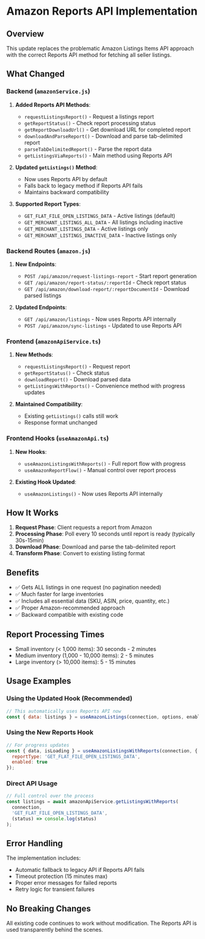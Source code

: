 # Amazon Reports API Implementation

## Overview

This update replaces the problematic Amazon Listings Items API approach with the correct Reports API method for fetching all seller listings.

## What Changed

### Backend (`amazonService.js`)

1. **Added Reports API Methods**:
   - `requestListingsReport()` - Request a listings report
   - `getReportStatus()` - Check report processing status
   - `getReportDownloadUrl()` - Get download URL for completed report
   - `downloadAndParseReport()` - Download and parse tab-delimited report
   - `parseTabDelimitedReport()` - Parse the report data
   - `getListingsViaReports()` - Main method using Reports API

2. **Updated `getListings()` Method**:
   - Now uses Reports API by default
   - Falls back to legacy method if Reports API fails
   - Maintains backward compatibility

3. **Supported Report Types**:
   - `GET_FLAT_FILE_OPEN_LISTINGS_DATA` - Active listings (default)
   - `GET_MERCHANT_LISTINGS_ALL_DATA` - All listings including inactive
   - `GET_MERCHANT_LISTINGS_DATA` - Active listings only
   - `GET_MERCHANT_LISTINGS_INACTIVE_DATA` - Inactive listings only

### Backend Routes (`amazon.js`)

1. **New Endpoints**:
   - `POST /api/amazon/request-listings-report` - Start report generation
   - `GET /api/amazon/report-status/:reportId` - Check report status
   - `GET /api/amazon/download-report/:reportDocumentId` - Download parsed listings

2. **Updated Endpoints**:
   - `GET /api/amazon/listings` - Now uses Reports API internally
   - `POST /api/amazon/sync-listings` - Updated to use Reports API

### Frontend (`amazonApiService.ts`)

1. **New Methods**:
   - `requestListingsReport()` - Request report
   - `getReportStatus()` - Check status
   - `downloadReport()` - Download parsed data
   - `getListingsWithReports()` - Convenience method with progress updates

2. **Maintained Compatibility**:
   - Existing `getListings()` calls still work
   - Response format unchanged

### Frontend Hooks (`useAmazonApi.ts`)

1. **New Hooks**:
   - `useAmazonListingsWithReports()` - Full report flow with progress
   - `useAmazonReportFlow()` - Manual control over report process

2. **Existing Hook Updated**:
   - `useAmazonListings()` - Now uses Reports API internally

## How It Works

1. **Request Phase**: Client requests a report from Amazon
2. **Processing Phase**: Poll every 10 seconds until report is ready (typically 30s-15min)
3. **Download Phase**: Download and parse the tab-delimited report
4. **Transform Phase**: Convert to existing listing format

## Benefits

- ✅ Gets ALL listings in one request (no pagination needed)
- ✅ Much faster for large inventories
- ✅ Includes all essential data (SKU, ASIN, price, quantity, etc.)
- ✅ Proper Amazon-recommended approach
- ✅ Backward compatible with existing code

## Report Processing Times

- Small inventory (< 1,000 items): 30 seconds - 2 minutes
- Medium inventory (1,000 - 10,000 items): 2 - 5 minutes
- Large inventory (> 10,000 items): 5 - 15 minutes

## Usage Examples

### Using the Updated Hook (Recommended)
```javascript
// This automatically uses Reports API now
const { data: listings } = useAmazonListings(connection, options, enabled);
```

### Using the New Reports Hook
```javascript
// For progress updates
const { data, isLoading } = useAmazonListingsWithReports(connection, {
  reportType: 'GET_FLAT_FILE_OPEN_LISTINGS_DATA',
  enabled: true
});
```

### Direct API Usage
```javascript
// Full control over the process
const listings = await amazonApiService.getListingsWithReports(
  connection,
  'GET_FLAT_FILE_OPEN_LISTINGS_DATA',
  (status) => console.log(status)
);
```

## Error Handling

The implementation includes:
- Automatic fallback to legacy API if Reports API fails
- Timeout protection (15 minutes max)
- Proper error messages for failed reports
- Retry logic for transient failures

## No Breaking Changes

All existing code continues to work without modification. The Reports API is used transparently behind the scenes.